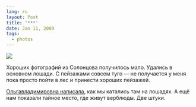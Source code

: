 ```yaml
---
lang: ru
layout: Post
title: '***'
date: Jan 11, 2009
tags:
  - photos
---
```


![](photo://2009-01-04_5D_0374_Artem_Sapegin)

Хороших фотографий из Солонцова получилось мало. Удались в основном лошади. С пейзажами совсем туго — не получается у меня пока просто пойти в лес и принести хороших пейзажей.

[Ольгавладимировна написала](http://airve.livejournal.com/529180.html "Про солонцовских лошадей у Ольгивладимировны в журнале"), как мы катались там на лошадях. А ещё нам показали тайное место, где живут верблюды. Две штуки.
